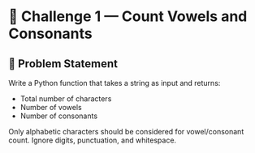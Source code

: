 # 🥇 Challenge 1 — Count Vowels and Consonants

## 🧠 Problem Statement

Write a Python function that takes a string as input and returns:

- Total number of characters  
- Number of vowels  
- Number of consonants

Only alphabetic characters should be considered for vowel/consonant count. Ignore digits, punctuation, and whitespace.